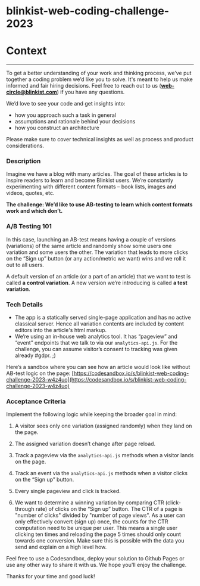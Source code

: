 # blinkist-web-coding-challenge-2023


# Context

---

To get a better understanding of your work and thinking process, we’ve put together a coding problem we’d like you to solve. It's meant to help us make informed and fair hiring decisions. Feel free to reach out to us (**web-circle@blinkist.com**) if you have any questions.

We’d love to see your code and get insights into:

- how you approach such a task in general
- assumptions and rationale behind your decisions
- how you construct an architecture

Please make sure to cover technical insights as well as process and product considerations.

### **Description**

Imagine we have a blog with many articles. The goal of these articles is to inspire readers to learn and become Blinkist users. We’re constantly experimenting with different content formats – book lists, images and videos, quotes, etc.

**The challenge: We’d like to use AB-testing to learn which content formats work and which don’t.**

### **A/B Testing 101**

In this case, launching an AB-test means having a couple of versions (variations) of the same article and randomly show some users one variation and some users the other. The variation that leads to more clicks on the “Sign up” button (or any action/metric we want) wins and we roll it out to all users.

A default version of an article (or a part of an article) that we want to test is called **a control variation**. A new version we’re introducing is called **a test variation**.

### **Tech Details**

- The app is a statically served single-page application and has no active classical server. Hence all variation contents are included by content editors into the article's html markup.
- We’re using an in-house web analytics tool. It has “pageview” and “event” endpoints that we talk to via our `analytics-api.js`. For the challenge, you can assume visitor’s consent to tracking was given already #gdpr. ;)

Here’s a sandbox where you can see how an article would look like without AB-test logic on the page: [https://codesandbox.io/s/blinkist-web-coding-challenge-2023-w4z4uo](https://codesandbox.io/s/blinkist-web-coding-challenge-2023-w4z4uo)

### **Acceptance Criteria**

Implement the following logic while keeping the broader goal in mind:

1. A visitor sees only one variation (assigned randomly) when they land on the page.

2. The assigned variation doesn’t change after page reload.  

3. Track a pageview via the `analytics-api.js` methods when a visitor lands on the page.

4. Track an event via the `analytics-api.js` methods when a visitor clicks on the “Sign up” button.

5. Every single pageview and click is tracked.

6. We want to determine a winning variation by comparing CTR (click-through rate) of clicks on the “Sign up” button. The CTR of a page is "number of clicks" divided by "number of page views". As a user can only effectively convert (sign up) once, the counts for the CTR computation need to be unique per user. This means a single user clicking ten times and reloading the page 5 times should only count towards one conversion. Make sure this is possible with the data you send and explain on a high level how.

Feel free to use a Codesandbox, deploy your solution to Github Pages or use any other way to share it with us. We hope you'll enjoy the challenge.

Thanks for your time and good luck!
